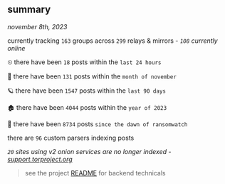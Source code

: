 
## summary
_november 8th, 2023_

currently tracking `163` groups across `299` relays & mirrors - _`108` currently online_

⏲ there have been `18` posts within the `last 24 hours`

🦈 there have been `131` posts within the `month of november`

🪐 there have been `1547` posts within the `last 90 days`

🏚 there have been `4044` posts within the `year of 2023`

🦕 there have been `8734` posts `since the dawn of ransomwatch`

there are `96` custom parsers indexing posts

_`20` sites using v2 onion services are no longer indexed - [support.torproject.org](https://support.torproject.org/onionservices/v2-deprecation/)_

> see the project [README](https://github.com/joshhighet/ransomwatch#ransomwatch--) for backend technicals
